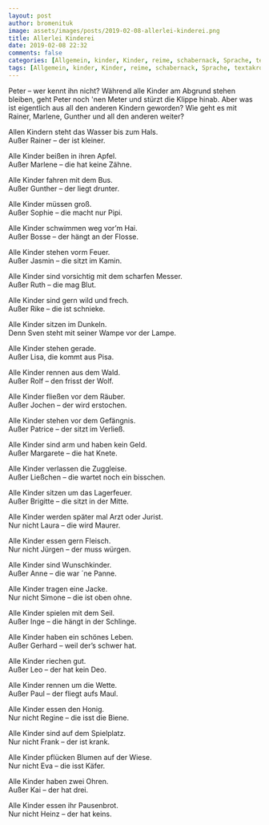 ```yaml
---
layout: post
author: bromenituk
image: assets/images/posts/2019-02-08-allerlei-kinderei.png
title: Allerlei Kinderei
date: 2019-02-08 22:32
comments: false
categories: [Allgemein, kinder, Kinder, reime, schabernack, Sprache, textakrobatik, witze]
tags: [Allgemein, kinder, Kinder, reime, schabernack, Sprache, textakrobatik, witze]
---
```

Peter – wer kennt ihn nicht? Während alle Kinder am Abgrund stehen bleiben, geht Peter noch 'nen Meter und stürzt die Klippe hinab. Aber was ist eigentlich aus all den anderen Kindern geworden? Wie geht es mit Rainer, Marlene, Gunther und all den anderen weiter?

Allen Kindern steht das Wasser bis zum Hals.<br>Außer Rainer – der ist kleiner.

<!--end_excerpt-->

Alle Kinder beißen in ihren Apfel.<br>Außer Marlene – die hat keine Zähne.

Alle Kinder fahren mit dem Bus.<br>Außer Gunther – der liegt drunter.

Alle Kinder müssen groß.<br>Außer Sophie – die macht nur Pipi.

Alle Kinder schwimmen weg vor’m Hai.<br>Außer Bosse – der hängt an der Flosse.

Alle Kinder stehen vorm Feuer.<br>Außer Jasmin – die sitzt im Kamin.

Alle Kinder sind vorsichtig mit dem scharfen Messer.<br>Außer Ruth – die mag Blut.

Alle Kinder sind gern wild und frech.<br>Außer Rike – die ist schnieke.

Alle Kinder sitzen im Dunkeln.<br>Denn Sven steht mit seiner Wampe vor der Lampe.

Alle Kinder stehen gerade.<br>Außer Lisa, die kommt aus Pisa.

Alle Kinder rennen aus dem Wald.<br>Außer Rolf – den frisst der Wolf.

Alle Kinder fließen vor dem Räuber.<br>Außer Jochen – der wird erstochen.

Alle Kinder stehen vor dem Gefängnis.<br>Außer Patrice – der sitzt im Verließ.

Alle Kinder sind arm und haben kein Geld.<br>Außer Margarete – die hat Knete.

Alle Kinder verlassen die Zuggleise.<br>Außer Ließchen – die wartet noch ein bisschen.

Alle Kinder sitzen um das Lagerfeuer.<br>Außer Brigitte – die sitzt in der Mitte.

Alle Kinder werden später mal Arzt oder Jurist.<br>Nur nicht Laura – die wird Maurer.

Alle Kinder essen gern Fleisch.<br>Nur nicht Jürgen – der muss würgen.

Alle Kinder sind Wunschkinder.<br>Außer Anne – die war ´ne Panne.

Alle Kinder tragen eine Jacke.<br>Nur nicht Simone – die ist oben ohne.

Alle Kinder spielen mit dem Seil.<br>Außer Inge – die hängt in der Schlinge.

Alle Kinder haben ein schönes Leben.<br>Außer Gerhard – weil der’s schwer hat.

Alle Kinder riechen gut.<br>Außer Leo – der hat kein Deo.

Alle Kinder rennen um die Wette.<br>Außer Paul – der fliegt aufs Maul.

Alle Kinder essen den Honig.<br>Nur nicht Regine – die isst die Biene.

Alle Kinder sind auf dem Spielplatz.<br>Nur nicht Frank – der ist krank.

Alle Kinder pflücken Blumen auf der Wiese.<br>Nur nicht Eva – die isst Käfer.

Alle Kinder haben zwei Ohren.<br>Außer Kai – der hat drei.

Alle Kinder essen ihr Pausenbrot.<br>Nur nicht Heinz – der hat keins.
